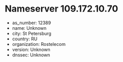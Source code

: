 # Nameserver 109.172.10.70

* as_number: 12389
* name: Unknown
* city: St Petersburg
* country: RU
* organization: Rostelecom
* version: Unknown
* dnssec: Unknown
